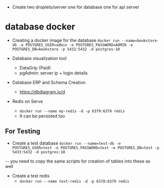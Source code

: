 - Create two droplets/server one for database one for api server


# database docker

- Creating a docker image for the database
    `docker run --name=bookstore-db -e POSTGRES_USER=admin -e POSTGRES_PASSWORD=ADMIN -e POSTGRES_DB=bookstore -p 5432:5432 -d postgres:10`


- Database visualization tool
    - DataGrip (Paid)
    - pgAdmin: server ip + login details
 
- Database ERP and Schema Creation
    - https://dbdiagram.io/d

- Redis on Serve
    - `docker run --name my-redis -d -p 6379:6379 redis`
    - It can be persisted too


## For Testing

- Create a test database
`docker run --name=test-db -e POSTGRES_USER=test -e POSTGRES_PASSWORD=test -e POSTGRES_DB=test -p 5433:5432 -d postgres:10`

-- you need to copy the same scripts for creation of tables into these as well

- Create a test redis
    - `docker run --name test-redis -d -p 6378:6379 redis`

